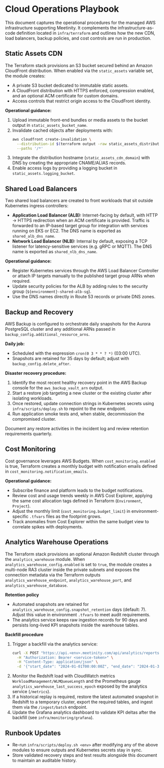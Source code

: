 # Cloud Operations Playbook

This document captures the operational procedures for the managed AWS infrastructure supporting Meetinity. It complements the infrastructure-as-code definition located in `infra/terraform` and outlines how the new CDN, load balancers, backup policies, and cost controls are run in production.

## Static Assets CDN

The Terraform stack provisions an S3 bucket secured behind an Amazon CloudFront distribution. When enabled via the `static_assets` variable set, the module creates:

- A private S3 bucket dedicated to immutable static assets.
- A CloudFront distribution with HTTPS enforced, compression enabled, and an optional ACM certificate for custom domains.
- Access controls that restrict origin access to the CloudFront identity.

**Operational guidance:**

1. Upload immutable front-end bundles or media assets to the bucket output in `static_assets_bucket_name`.
2. Invalidate cached objects after deployments with:
   ```bash
   aws cloudfront create-invalidation \
     --distribution-id $(terraform output -raw static_assets_distribution_id) \
     --paths '/*'
   ```
3. Integrate the distribution hostname (`static_assets_cdn_domain`) with DNS by creating the appropriate CNAME/ALIAS records.
4. Enable access logs by providing a logging bucket in `static_assets.logging_bucket`.

## Shared Load Balancers

Two shared load balancers are created to front workloads that sit outside Kubernetes ingress controllers:

- **Application Load Balancer (ALB):** Internet-facing by default, with HTTP → HTTPS redirection when an ACM certificate is provided. Traffic is forwarded to an IP-based target group for integration with services running on EKS or EC2. The DNS name is exported as `shared_alb_dns_name`.
- **Network Load Balancer (NLB):** Internal by default, exposing a TCP listener for latency-sensitive services (e.g. gRPC or MQTT). The DNS name is exported as `shared_nlb_dns_name`.

**Operational guidance:**

- Register Kubernetes services through the AWS Load Balancer Controller or attach IP targets manually to the published target group ARNs when required.
- Update security policies for the ALB by adding rules to the security group (`${environment}-shared-alb-sg`).
- Use the DNS names directly in Route 53 records or private DNS zones.

## Backup and Recovery

AWS Backup is configured to orchestrate daily snapshots for the Aurora PostgreSQL cluster and any additional ARNs passed in `backup_config.additional_resource_arns`.

**Daily job:**

- Scheduled with the expression `cron(0 3 * * ? *)` (03:00 UTC).
- Snapshots are retained for 35 days by default; adjust with `backup_config.delete_after`.

**Disaster recovery procedure:**

1. Identify the most recent healthy recovery point in the AWS Backup console for the `aws_backup_vault_arn` output.
2. Start a restore job targeting a new cluster or the existing cluster after isolating workloads.
3. Once restored, update connection strings in Kubernetes secrets using `infra/scripts/deploy.sh` to repoint to the new endpoint.
4. Run application smoke tests and, when stable, decommission the compromised cluster.

Document any restore activities in the incident log and review retention requirements quarterly.

## Cost Monitoring

Cost governance leverages AWS Budgets. When `cost_monitoring.enabled` is true, Terraform creates a monthly budget with notification emails defined in `cost_monitoring.notification_emails`.

**Operational guidance:**

- Subscribe finance and platform leads to the budget notifications.
- Review cost and usage trends weekly in AWS Cost Explorer, applying the same cost allocation tags defined in Terraform (`Environment`, `Project`).
- Adjust the monthly limit (`cost_monitoring.budget_limit`) in environment-specific `.tfvars` files as the footprint grows.
- Track anomalies from Cost Explorer within the same budget view to correlate spikes with deployments.

## Analytics Warehouse Operations

The Terraform stack provisions an optional Amazon Redshift cluster through the
`analytics_warehouse` module. When `analytics_warehouse_config.enabled` is set
to `true`, the module creates a multi-node RA3 cluster inside the private
subnets and exposes the connection metadata via the Terraform outputs
`analytics_warehouse_endpoint`, `analytics_warehouse_port`, and
`analytics_warehouse_database`.

**Retention policy**

- Automated snapshots are retained for `analytics_warehouse_config.snapshot_retention`
  days (default: 7). Adjust this value in environment `.tfvars` to meet audit
  requirements.
- The analytics service keeps raw ingestion records for 90 days and persists
  long-lived KPI snapshots inside the warehouse tables.

**Backfill procedure**

1. Trigger a backfill via the analytics service:
   ```bash
   curl -X POST "https://api.<env>.meetinity.com/api/analytics/reports/refresh" \
     -H "Authorization: Bearer <service-token>" \
     -H "Content-Type: application/json" \
     -d '{"start_date": "2024-01-01T00:00:00Z", "end_date": "2024-01-31T23:59:59Z", "force_recompute": true}'
   ```
2. Monitor the Redshift load with CloudWatch metrics `WorkloadManagement/WLMQueueLength`
   and the Prometheus gauge `analytics_warehouse_last_success_epoch` exposed by
   the analytics service (`/metrics`).
3. If a historical replay is required, restore the latest automated snapshot in
   Redshift to a temporary cluster, export the required tables, and ingest them
   via the `/ingest/batch` endpoint.
4. Update the Grafana analytics dashboard to validate KPI deltas after the
   backfill (see `infra/monitoring/grafana`).

## Runbook Updates

- Re-run `infra/scripts/deploy.sh <env>` after modifying any of the above modules to ensure outputs and Kubernetes secrets stay in sync.
- Store validated recovery steps and test results alongside this document to maintain an auditable history.
